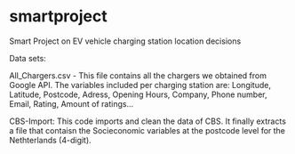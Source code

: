 # smartproject
Smart Project on EV vehicle charging station location decisions


Data sets:

All_Chargers.csv - This file contains all the chargers we obtained from Google API. The variables included per charging station are: Longitude, Latitude, Postcode, Adress, Opening Hours, Company, Phone number, Email, Rating, Amount of ratings...

CBS-Import: This code imports and clean the data of CBS. It finally extracts a file that contaisn the Socieconomic variables at the postcode level for the Nethterlands (4-digit). 
